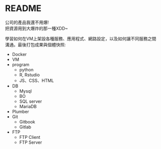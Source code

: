 # README

公司的產品我還不用爆!  
把資源用到大爆炸的那一種XDD~

學習如何在VM上架設各種服務、應用程式、網路設定，以及如何讓不同服務之間溝通。最後打包成果與個體快照:

- Docker
- VM
- program
  - python
  - R, Rstudio
  - JS、CSS、HTML
- DB
  - Mysql
  - BO
  - SQL server
  - MariaDB
- Plumber
- Git
  - Gitbook
  - Gitlab
- FTP
  - FTP Client
  - FTP Server